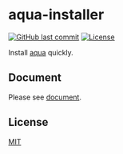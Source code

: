 # aqua-installer

[![GitHub last commit](https://img.shields.io/github/last-commit/aquaproj/aqua-installer.svg)](https://github.com/aquaproj/aqua-installer)
[![License](http://img.shields.io/badge/license-mit-blue.svg?style=flat-square)](https://raw.githubusercontent.com/aquaproj/aqua-installer/main/LICENSE)

Install [aqua](https://aquaproj.github.io/) quickly.

## Document

Please see [document](https://aquaproj.github.io/docs/products/aqua-installer).

## License

[MIT](LICENSE)
